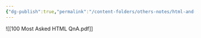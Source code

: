 ```yaml
---
{"dg-publish":true,"permalink":"/content-folders/others-notes/html-and-css/100-most-asked-html-qn-a/","title":"100 Most Asked HTML QnA.pdf"}
---
```



![[100 Most Asked HTML QnA.pdf]]
